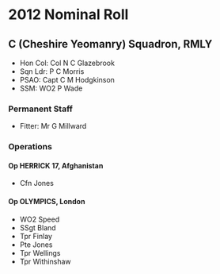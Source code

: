 # 2012 Nominal Roll

## C (Cheshire Yeomanry) Squadron, RMLY

* Hon Col: Col N C Glazebrook
* Sqn Ldr: P C Morris
* PSAO: Capt C M Hodgkinson
* SSM: WO2 P Wade

### Permanent Staff

* Fitter: Mr G Millward

### Operations

#### Op HERRICK 17, Afghanistan

* Cfn Jones

#### Op OLYMPICS, London

* WO2 Speed
* SSgt Bland
* Tpr Finlay
* Pte Jones
* Tpr Wellings
* Tpr Withinshaw
